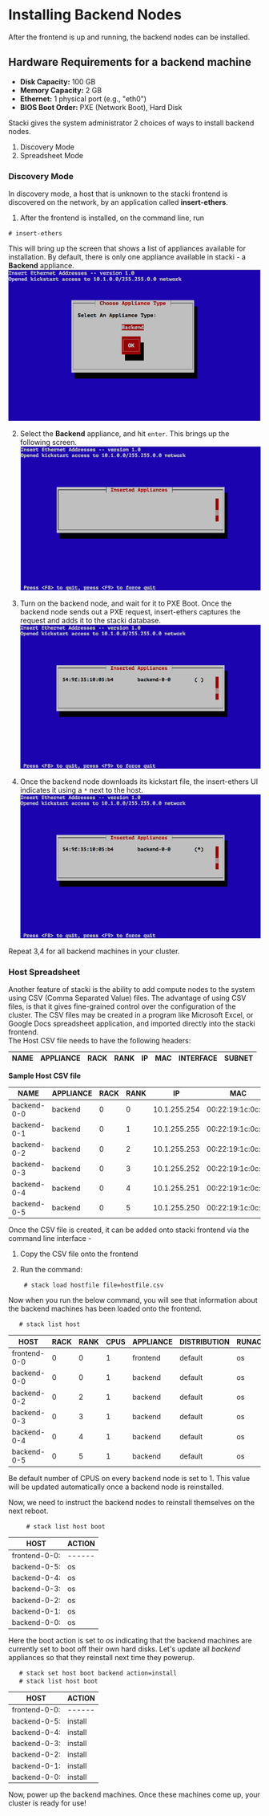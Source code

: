 # Installing Backend Nodes

After the frontend is up and running, the backend nodes
can be installed.

## Hardware Requirements for a backend machine
* **Disk Capacity:** 100 GB
* **Memory Capacity:** 2 GB
* **Ethernet:** 1 physical port (e.g., "eth0")
* **BIOS Boot Order:** PXE (Network Boot), Hard Disk

Stacki gives the system administrator 2 choices of ways
to install backend nodes.

1. Discovery Mode
2. Spreadsheet Mode

### Discovery Mode
In discovery mode, a host that is unknown to the stacki frontend is discovered on the network, by an application called
**insert-ethers**.

1.  After the frontend is installed, on the command line, run
   ```
   # insert-ethers
   ```
   This will bring up the screen that shows a list of appliances
   available for installation. By default, there is only one appliance
   available in stacki - a **Backend** appliance.
   ![insert-ethers-1](images/insert-ethers/insert-ethers-1.png)

2. Select the **Backend** appliance, and hit `enter`. This brings
   up the following screen.
   ![insert-ethers-2](images/insert-ethers/insert-ethers-2.png)

3. Turn on the backend node, and wait for it to PXE Boot. Once the
   backend node sends out a PXE request, insert-ethers captures the
   request and adds it to the stacki database.
   ![insert-ethers-4](images/insert-ethers/insert-ethers-4.png)

4. Once the backend node downloads its kickstart file, the
   insert-ethers UI indicates it using a ```*``` next to
   the host.
   ![insert-ethers-5](images/insert-ethers/insert-ethers-5.png)

Repeat 3,4 for all backend machines in your cluster.

### Host Spreadsheet
Another feature of stacki is the ability to add compute
nodes to the system using CSV (Comma Separated Value) files.
The advantage of using CSV files, is that it gives fine-grained control over the
configuration of the cluster. The CSV files may be created in a program like Microsoft
Excel, or Google Docs spreadsheet application, and imported directly into the
stacki frontend.  
The Host CSV file needs to have the following headers:    


| NAME | APPLIANCE | RACK | RANK | IP | MAC | INTERFACE | SUBNET |  
|------|-----------|------|------|----|-----|-----------|--------|  

**Sample Host CSV file**

| NAME        | APPLIANCE | RACK | RANK | IP           | MAC               | INTERFACE | SUBNET  |  
|-------------|-----------|------|------|--------------|-------------------|-----------|---------| 
| backend-0-0 | backend   | 0    | 0    | 10.1.255.254 | 00:22:19:1c:0c:99 | eth0      | private |
| backend-0-1 | backend   | 0    | 1    | 10.1.255.255 | 00:22:19:1c:0c:98 | eth0      | private |
| backend-0-2 | backend   | 0    | 2    | 10.1.255.253 | 00:22:19:1c:0c:97 | eth0      | private |
| backend-0-3 | backend   | 0    | 3    | 10.1.255.252 | 00:22:19:1c:0c:96 | eth0      | private |
| backend-0-4 | backend   | 0    | 4    | 10.1.255.251 | 00:22:19:1c:0c:95 | eth0      | private |
| backend-0-5 | backend   | 0    | 5    | 10.1.255.250 | 00:22:19:1c:0c:94 | eth0      | private |

Once the CSV file is created, it can be added onto stacki frontend via the command line interface -  
1. Copy the CSV file onto the frontend  
2. Run the command:  

        # stack load hostfile file=hostfile.csv

Now when you run the below command, you will see that information about the backend machines has been loaded onto the frontend.

       # stack list host  

HOST | RACK | RANK | CPUS | APPLIANCE | DISTRIBUTION | RUNACTION | INSTALLACTION
-----|------|------|------|-----------|--------------|-----------|--------------
frontend-0-0 | 0 | 0 | 1 | frontend | default | os | install      
backend-0-0 | 0 | 0 | 1 | backend | default | os | install      
backend-0-2 | 0 | 2 | 1 | backend | default | os | install   
backend-0-3 | 0 | 3 | 1 | backend | default | os | install    
backend-0-4 | 0 | 4 | 1 | backend | default | os | install  
backend-0-5 | 0 | 5 | 1 | backend | default | os | install

Be default number of CPUS on every backend node is set to 1. This value will be updated automatically once
a backend node is reinstalled.

Now, we need to instruct the backend nodes to reinstall themselves on the next reboot.    

         # stack list host boot

HOST | ACTION
---- | ------
frontend-0-0: | ------
backend-0-5: | os  
backend-0-4: | os
backend-0-3: | os
backend-0-2: | os  
backend-0-1: | os
backend-0-0: | os

Here the boot action is set to _os_ indicating that the backend machines are currently set to boot off their
own hard disks. Let's update all _backend_ appliances so that they reinstall next time they powerup.   

       # stack set host boot backend action=install
       # stack list host boot

HOST | ACTION
---- | ------
frontend-0-0: | ------
backend-0-5: | install  
backend-0-4: | install 
backend-0-3: | install 
backend-0-2: | install   
backend-0-1: | install 
backend-0-0: | install 

Now, power up the backend machines. Once these machines come up, your cluster is ready for use!